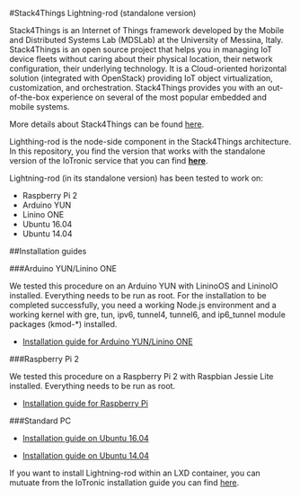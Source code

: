 #Stack4Things Lightning-rod (standalone version)

Stack4Things is an Internet of Things framework developed by the Mobile and Distributed Systems Lab (MDSLab) at the University of Messina, Italy. Stack4Things is an open source project that helps you in managing IoT device fleets without caring about their physical location, their network configuration, their underlying technology. It is a Cloud-oriented horizontal solution (integrated with OpenStack) providing IoT object virtualization, customization, and orchestration. Stack4Things provides you with an out-of-the-box experience on several of the most popular embedded and mobile systems.

More details about Stack4Things can be found [here](https://github.com/MDSLab/stack4things).

Lighthing-rod is the node-side component in the Stack4Things architecture. In this repository, you find the version that works with the standalone version of the IoTronic service that you can find [**here**](https://github.com/MDSLab/s4t-iotronic-standalone).

Lightning-rod (in its standalone version) has been tested to work on:

* Raspberry Pi 2
* Arduino YUN
* Linino ONE
* Ubuntu 16.04 
* Ubuntu 14.04 

##Installation guides

###Arduino YUN/Linino ONE

We tested this procedure on an Arduino YUN with LininoOS and LininoIO installed. Everything needs to be run as root. For the installation to be completed successfully, you need a working Node.js environment and a working kernel with gre, tun, ipv6, tunnel4, tunnel6, and ip6_tunnel module packages (kmod-*) installed.

* [Installation guide for Arduino YUN/Linino ONE](docs/arduinoyun.md)

###Raspberry Pi 2

We tested this procedure on a Raspberry Pi 2 with Raspbian Jessie Lite installed. Everything needs to be run as root.

* [Installation guide for Raspberry Pi](docs/raspberrypi2.md)

###Standard PC 

* [Installation guide on Ubuntu 16.04](docs/ubuntu1604.md)

* [Installation guide on Ubuntu 14.04](docs/ubuntu1404.md)

If you want to install Lightning-rod within an LXD container, you can mutuate from the IoTronic installation guide you can find [here](https://github.com/MDSLab/s4t-iotronic-standalone/blob/master/doc/lxd.md).
